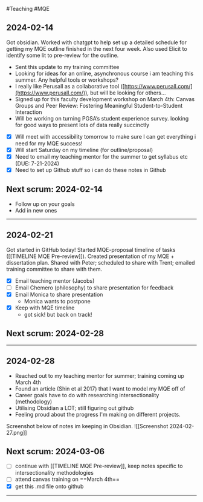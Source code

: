 #Teaching #MQE 
## 2024-02-14
Got obsidian. Worked with chatgpt to help set up a detailed schedule for getting my MQE outline finished in the next four week. Also used Elicit to identify some lit to pre-review for the outline.

- Sent this update to my training committee
- Looking for ideas for an online, asynchronous course i am teaching this summer. Any helpful tools or workshops? 
- I really like Perusall as a collaborative tool ([https://www.perusall.com/](https://www.perusall.com/)), but will be looking for others…
- Signed up for this faculty development workshop on March 4th: Canvas Groups and Peer Review: Fostering Meaningful Student-to-Student Interaction
- Will be working on turning PGSA’s student experience survey. looking for good ways to present lots of data really succinctly

- [x] Will meet with accessibility tomorrow to make sure I can get everything i need for my MQE success!
- [x] Will start Saturday on my timeline (for outline/proposal)
- [x] Need to email my teaching mentor for the summer to get syllabus etc (DUE: 7-21-2024)
- [x] Need to set up Github stuff so i can do these notes in Github
## Next scrum: 2024-02-14
- Follow up on your goals
- Add in new ones
___
## 2024-02-21
Got started in GitHub today!
Started MQE-proposal timeline of tasks ([[TIMELINE MQE Pre-review]]). Created presentation of my MQE + dissertation plan. Shared with Peter; scheduled to share with Trent; emailed training committee to share with them.

- [x] Email teaching mentor (Jacobs)
- [ ] Email Chemero (philosophy) to share presentation for feedback
- [x] Email Monica to share presentation
	- Monica wants to postpone
- [x] Keep with MQE timeline
	- got sick! but back on track!

## Next scrum: 2024-02-28
___
## 2024-02-28

- Reached out to my teaching mentor for summer; training coming up March 4th
- Found an article (Shin et al 2017) that I want to model my MQE off of
- Career goals have to do with researching intersectionality (methodology)
- Utilising Obsidian a LOT; still figuring out github
- Feeling proud about the progress I'm making on different projects. 

Screenshot below of notes im keeping in Obsidian. 
![[Screenshot 2024-02-27.png]]
## Next scrum: 2024-03-06

- [ ] continue with [[TIMELINE MQE Pre-review]], keep notes specific to intersectionality methodologies
- [ ] attend canvas training on ==March 4th==
- [x] get this .md file onto github
___
